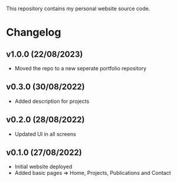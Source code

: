 This repository contains my personal website source code.

# Changelog

## v1.0.0 (22/08/2023)

- Moved the repo to a new seperate portfolio repository

## v0.3.0 (30/08/2022)

- Added description for projects

## v0.2.0 (28/08/2022)

- Updated UI in all screens

## v0.1.0 (27/08/2022)

- Initial website deployed
- Added basic pages => Home, Projects, Publications and Contact

